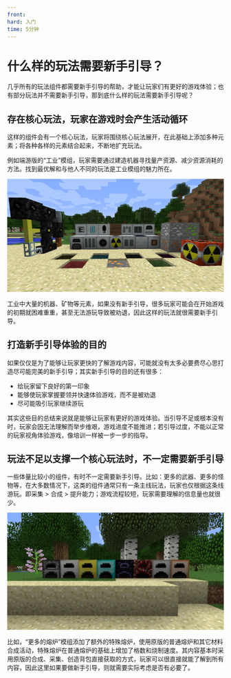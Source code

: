 ```yaml
---
front:
hard: 入门
time: 5分钟
---
```

# 什么样的玩法需要新手引导？

几乎所有的玩法组件都需要新手引导的帮助，才能让玩家们有更好的游戏体验；也有部分玩法并不需要新手引导，那到底什么样的玩法需要新手引导呢？

## 存在核心玩法，玩家在游戏时会产生活动循环

这样的组件会有一个核心玩法，玩家将围绕核心玩法展开，在此基础上添加多种元素；将各种各样的元素结合起来，不断地扩充玩法。

例如端游版的“工业”模组，玩家需要通过建造机器寻找量产资源、减少资源消耗的方法。找到最优解和与他人不同的玩法是工业模组的魅力所在。

![1](./images/1.png)

工业中大量的机器、矿物等元素，如果没有新手引导，很多玩家可能会在开始游戏的初期就困难重重，甚至无法游玩导致被劝退，因此这样的玩法就很需要新手引导。

## 打造新手引导体验的目的

如果仅仅是为了能够让玩家更快的了解游戏内容，可能就没有太多必要费尽心思打造尽可能完美的新手引导；其实新手引导的目的还有很多：

- 给玩家留下良好的第一印象
- 能够使玩家掌握要领并快速体验游戏，而不是被劝退
- 尽可能吸引玩家继续游玩

其实这些目的总结来说就是能够让玩家有更好的游戏体验。当引导不足或根本没有时，玩家会因无法理解而举步维艰，游戏进度不能推进；若引导过度，不能以正常的玩家视角体验游戏，像培训一样被一步一步的指导。

## 玩法不足以支撑一个核心玩法时，不一定需要新手引导

一些体量比较小的组件，有时不一定需要新手引导。比如：更多的武器、更多的怪物等，在大多数情况下，这类的组件通常只有一条主线玩法，玩家也仅根据这条线游玩。即采集 > 合成 > 提升能力；游戏流程较短，玩家需要理解的信息量也就很少。

![2](./images/2.png)

比如，“更多的熔炉”模组添加了额外的特殊熔炉，使用原版的普通熔炉和其它材料合成活动，特殊熔炉在普通熔炉的基础上增加了格数和烧制速度。其内容基本时采用原版的合成、采集、创造背包直接获取的方式，玩家可以很直接就能了解到所有内容，因此这里如果要做新手引导，则就需要实际考虑是否有必要了。

